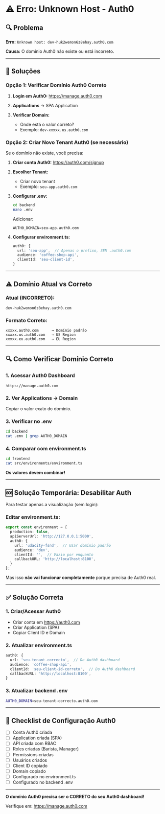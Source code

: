 # ⚠️ Erro: Unknown Host - Auth0

## 🔍 Problema

**Erro:** `Unknown host: dev-huk2wemon6z8ehay.auth0.com`

**Causa:** O domínio Auth0 não existe ou está incorreto.

---

## 🔧 Soluções

### Opção 1: Verificar Domínio Auth0 Correto

1. **Login em Auth0:**
   https://manage.auth0.com

2. **Applications** → SPA Application
3. **Verificar Domain:**
   - Onde está o valor correto?
   - Exemplo: `dev-xxxxx.us.auth0.com`

### Opção 2: Criar Novo Tenant Auth0 (se necessário)

Se o domínio não existe, você precisa:

1. **Criar conta Auth0:**
   https://auth0.com/signup

2. **Escolher Tenant:**
   - Criar novo tenant
   - Exemplo: `seu-app.auth0.com`

3. **Configurar .env:**
   ```bash
   cd backend
   nano .env
   ```
   
   Adicionar:
   ```
   AUTH0_DOMAIN=seu-app.auth0.com
   ```

4. **Configurar environment.ts:**
   ```typescript
   auth0: {
     url: 'seu-app',  // Apenas o prefixo, SEM .auth0.com
     audience: 'coffee-shop-api',
     clientId: 'seu-client-id',
   }
   ```

---

## ⚠️ Domínio Atual vs Correto

### Atual (INCORRETO):
```
dev-huk2wemon6z8ehay.auth0.com
```

### Formato Correto:
```
xxxxx.auth0.com      → Domínio padrão
xxxxx.us.auth0.com   → US Region
xxxxx.eu.auth0.com   → EU Region
```

---

## 🔍 Como Verificar Domínio Correto

### 1. Acessar Auth0 Dashboard

```
https://manage.auth0.com
```

### 2. Ver Applications → Domain

Copiar o valor exato do domínio.

### 3. Verificar no .env

```bash
cd backend
cat .env | grep AUTH0_DOMAIN
```

### 4. Comparar com environment.ts

```bash
cd frontend
cat src/environments/environment.ts
```

**Os valores devem combinar!**

---

## 🆘 Solução Temporária: Desabilitar Auth

Para testar apenas a visualização (sem login):

### Editar environment.ts:

```typescript
export const environment = {
  production: false,
  apiServerUrl: 'http://127.0.0.1:5000',
  auth0: {
    url: 'udacity-fsnd',  // Usar domínio padrão
    audience: 'dev',
    clientId: '',  // Vazio por enquanto
    callbackURL: 'http://localhost:8100',
  }
};
```

Mas isso **não vai funcionar completamente** porque precisa de Auth0 real.

---

## ✅ Solução Correta

### 1. Criar/Acessar Auth0

- Criar conta em https://auth0.com
- Criar Application (SPA)
- Copiar Client ID e Domain

### 2. Atualizar environment.ts

```typescript
auth0: {
  url: 'seu-tenant-correcto',  // Do Auth0 dashboard
  audience: 'coffee-shop-api',
  clientId: 'seu-client-id-correto',  // Do Auth0 dashboard
  callbackURL: 'http://localhost:8100',
}
```

### 3. Atualizar backend .env

```bash
AUTH0_DOMAIN=seu-tenant-correcto.auth0.com
```

---

## 📝 Checklist de Configuração Auth0

- [ ] Conta Auth0 criada
- [ ] Application criada (SPA)
- [ ] API criada com RBAC
- [ ] Roles criadas (Barista, Manager)
- [ ] Permissions criadas
- [ ] Usuários criados
- [ ] Client ID copiado
- [ ] Domain copiado
- [ ] Configurado no environment.ts
- [ ] Configurado no backend .env

---

**O domínio Auth0 precisa ser o CORRETO do seu Auth0 dashboard!**

Verifique em: https://manage.auth0.com

